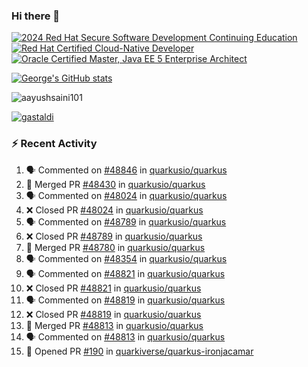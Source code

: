 ### Hi there 👋

<!--START_SECTION:badges-->
[![2024 Red Hat Secure Software Development Continuing Education](https://images.credly.com/size/110x110/images/36a76b78-c5bf-45cf-ac2c-48c3825260c7/blob)](http://www.credly.com/badges/c86e9a17-d2c3-4554-b890-7d0521710eb6 "2024 Red Hat Secure Software Development Continuing Education")
[![Red Hat Certified Cloud-Native Developer](https://images.credly.com/size/110x110/images/12ef4e4e-3d8d-4caf-9ab1-858c5bcb9619/image.png)](http://www.credly.com/badges/b6402e31-0894-48e6-b488-e2e551dcc809 "Red Hat Certified Cloud-Native Developer")
[![Oracle Certified Master, Java EE 5 Enterprise Architect](https://images.credly.com/size/110x110/images/1fa3549c-674c-4779-b3d6-d7d64eac2c23/Oracle-Certification-badge_OC-Master.png)](http://www.credly.com/badges/2565574e-b81d-410e-ab7d-24666ddcbe00 "Oracle Certified Master, Java EE 5 Enterprise Architect")
<!--END_SECTION:badges-->

[![George's GitHub stats](https://github-readme-stats.vercel.app/api?username=gastaldi&show=reviews,prs_merged&hide=contribs,prs&theme=transparent&show_icons=true)](https://github.com/anuraghazra/github-readme-stats)

<p align="left"> <img src="https://komarev.com/ghpvc/?username=gastaldi&label=Profile%20views&color=0e75b6&style=for-the-badge" alt="aayushsaini101" /> </p>

<p align="left"> <a href="https://github.com/ryo-ma/github-profile-trophy"><img src="https://github-profile-trophy.vercel.app/?username=gastaldi" alt="gastaldi" /></a> </p>

### :zap: Recent Activity

<!--START_SECTION:activity-->
1. 🗣 Commented on [#48846](https://github.com/quarkusio/quarkus/issues/48846#issuecomment-3050642805) in [quarkusio/quarkus](https://github.com/quarkusio/quarkus)
2. 🎉 Merged PR [#48430](https://github.com/quarkusio/quarkus/pull/48430) in [quarkusio/quarkus](https://github.com/quarkusio/quarkus)
3. 🗣 Commented on [#48024](https://github.com/quarkusio/quarkus/pull/48024#issuecomment-3046963765) in [quarkusio/quarkus](https://github.com/quarkusio/quarkus)
4. ❌ Closed PR [#48024](https://github.com/quarkusio/quarkus/pull/48024) in [quarkusio/quarkus](https://github.com/quarkusio/quarkus)
5. 🗣 Commented on [#48789](https://github.com/quarkusio/quarkus/pull/48789#issuecomment-3046957812) in [quarkusio/quarkus](https://github.com/quarkusio/quarkus)
6. ❌ Closed PR [#48789](https://github.com/quarkusio/quarkus/pull/48789) in [quarkusio/quarkus](https://github.com/quarkusio/quarkus)
7. 🎉 Merged PR [#48780](https://github.com/quarkusio/quarkus/pull/48780) in [quarkusio/quarkus](https://github.com/quarkusio/quarkus)
8. 🗣 Commented on [#48354](https://github.com/quarkusio/quarkus/pull/48354#issuecomment-3046939815) in [quarkusio/quarkus](https://github.com/quarkusio/quarkus)
9. 🗣 Commented on [#48821](https://github.com/quarkusio/quarkus/pull/48821#issuecomment-3046936534) in [quarkusio/quarkus](https://github.com/quarkusio/quarkus)
10. ❌ Closed PR [#48821](https://github.com/quarkusio/quarkus/pull/48821) in [quarkusio/quarkus](https://github.com/quarkusio/quarkus)
11. 🗣 Commented on [#48819](https://github.com/quarkusio/quarkus/pull/48819#issuecomment-3046933625) in [quarkusio/quarkus](https://github.com/quarkusio/quarkus)
12. ❌ Closed PR [#48819](https://github.com/quarkusio/quarkus/pull/48819) in [quarkusio/quarkus](https://github.com/quarkusio/quarkus)
13. 🎉 Merged PR [#48813](https://github.com/quarkusio/quarkus/pull/48813) in [quarkusio/quarkus](https://github.com/quarkusio/quarkus)
14. 🗣 Commented on [#48813](https://github.com/quarkusio/quarkus/pull/48813#issuecomment-3046234408) in [quarkusio/quarkus](https://github.com/quarkusio/quarkus)
15. 💪 Opened PR [#190](https://github.com/quarkiverse/quarkus-ironjacamar/pull/190) in [quarkiverse/quarkus-ironjacamar](https://github.com/quarkiverse/quarkus-ironjacamar)
<!--END_SECTION:activity-->
